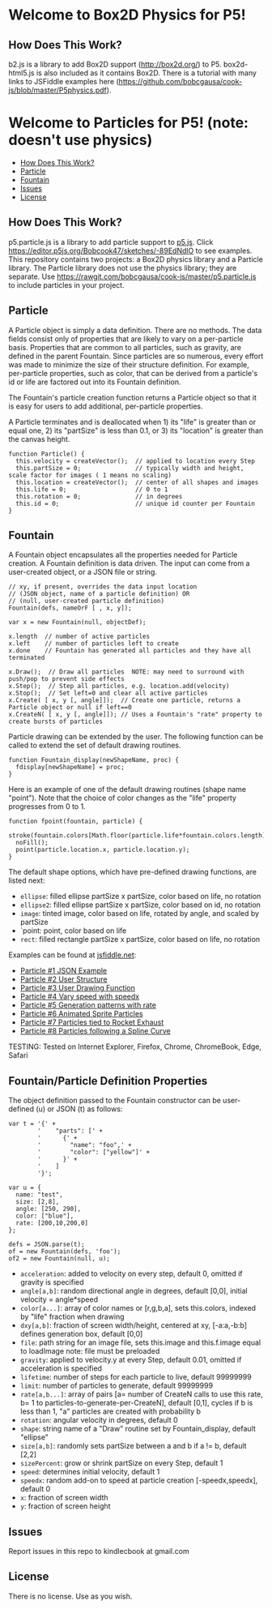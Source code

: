 # Welcome to Box2D Physics for P5!

## How Does This Work?

b2.js is a library to add Box2D support (http://box2d.org/) to P5.  box2d-html5.js is also included as it contains Box2D.  There is a tutorial with many links to JSFiddle examples here (https://github.com/bobcgausa/cook-js/blob/master/P5physics.pdf).

# Welcome to Particles for P5! (note: doesn't use physics)

* [How Does This Work?](#how-does-this-work)
* [Particle](#particle)
* [Fountain](#fountain)
* [Issues](#issues)
* [License](#license)


## How Does This Work?

p5.particle.js is a library to add particle support to [p5.js](http://p5js.org/).
Click https://editor.p5js.org/Bobcook47/sketches/-89EdNdlO to see examples.
This repository contains two projects: a Box2D physics library and a Particle library.
The Particle library does not use the physics library; they are separate.
Use https://rawgit.com/bobcgausa/cook-js/master/p5.particle.js to include particles in your project.

## Particle
A Particle object is simply a data definition.  There are no methods. 
The data fields consist only of properties that are likely to vary on a per-particle basis.
Properties that are common to all particles, such as gravity, are defined in the parent Fountain.
Since particles are so numerous, every effort was made to minimize the size of their structure definition.
For example, per-particle properties, such as color, that can be derived from a particle's id or life are factored
out into its Fountain definition.

The Fountain's particle creation function returns a Particle object so that it is easy for users to add additional, 
per-particle properties.

A Particle terminates and is deallocated when 1) its "life" is greater than or equal one, 2) its "partSize" is less than 0.1,
or 3) its "location" is greater than the canvas height.

```
function Particle() {
  this.velocity = createVector();  // applied to location every Step
  this.partSize = 0;               // typically width and height, scale factor for images ( 1 means no scaling)
  this.location = createVector();  // center of all shapes and images
  this.life = 0;                   // 0 to 1
  this.rotation = 0;               // in degrees
  this.id = 0;                     // unique id counter per Fountain
}
```

## Fountain

A Fountain object encapsulates all the properties needed for Particle creation.
A Fountain definition is data driven.
The input can come from a user-created object, or a JSON file or string.

```
// xy, if present, overrides the data input location
// (JSON object, name of a particle definition) OR
// (null, user-created particle definition)
Fountain(defs, nameOrF [ , x, y]);

var x = new Fountain(null, objectDef);

x.length  // number of active particles
x.left    // number of particles left to create
x.done    // Fountain has generated all particles and they have all terminated

x.Draw();  // Draw all particles  NOTE: may need to surround with push/pop to prevent side effects 
x.Step();  // Step all particles, e.g. location.add(velocity)
x.Stop();  // Set left=0 and clear all active particles
x.Create( [ x, y [, angle]]);  // Create one particle, returns a Particle object or null if left==0
x.CreateN( [ x, y [, angle]]); // Uses a Fountain's "rate" property to create bursts of particles
```

Particle drawing can be extended by the user.
The following function can be called to extend the set of default drawing routines.

```
function Fountain_display(newShapeName, proc) {
  fdisplay[newShapeName] = proc;
}
```

Here is an example of one of the default drawing routines (shape name "point").
Note that the choice of color changes as the "life" property progresses from 0 to 1.

```
function fpoint(fountain, particle) {
  stroke(fountain.colors[Math.floor(particle.life*fountain.colors.length)]);
  noFill();
  point(particle.location.x, particle.location.y);
}
```

The default shape options, which have pre-defined drawing functions, are listed next:

* `ellipse`: filled ellipse partSize x partSize, color based on life, no rotation
* `ellipse2`: filled ellipse partSize x partSize, color based on id, no rotation
* `image`: tinted image, color based on life, rotated by angle, and scaled by partSize
* `point: point, color based on life
* `rect`: filled rectangle partSize x partSize, color based on life, no rotation

Examples can be found at [jsfiddle.net](http://jsfiddle.net/bobcook/cr1t6fzg/):

* [Particle #1 JSON Example](https://jsfiddle.net/bobcook/cr1t6fzg/)
* [Particle #2 User Structure](https://jsfiddle.net/bobcook/53h2uss8/)
* [Particle #3 User Drawing Function](https://jsfiddle.net/bobcook/mph714p8/)
* [Particle #4 Vary speed with speedx](https://jsfiddle.net/bobcook/en4he5vt/)
* [Particle #5 Generation patterns with rate](https://jsfiddle.net/bobcook/rLvhc8h2/)
* [Particle #6 Animated Sprite Particles](https://editor.p5js.org/Bobcook47/sketches/7tMVwdcWE)
* [Particle #7 Particles tied to Rocket Exhaust](https://editor.p5js.org/Bobcook47/sketches/OJxsY33rj)
* [Particle #8 Particles following a Spline Curve](https://editor.p5js.org/Bobcook47/sketches/_TXG8tZR4)

TESTING: Tested on Internet Explorer, Firefox, Chrome, ChromeBook, Edge, Safari

## Fountain/Particle Definition Properties

The object definition passed to the Fountain constructor can be user-defined (u) or JSON (t) as follows:

```
var t = '{' +
        '    "parts": [' +
        '      {' +
        '        "name": "foo",' +
        '        "color": ["yellow"]' +
        '      }' +
        '    ]
        '}';

var u = {
  name: "test",
  size: [2,8],
  angle: [250, 290],
  color: ["blue"],
  rate: [200,10,200,0]
};

defs = JSON.parse(t);
of = new Fountain(defs, 'foo');
of2 = new Fountain(null, u);
```

* `acceleration`: added to velocity on every step, default 0, omitted if gravity is specified
* `angle[a,b]`: random directional angle in degrees, default [0,0], initial velocity = angle*speed
* `color[a...]`: array of color names or [r,g,b,a], sets this.colors, indexed by "life" fraction when drawing
* `dxy[a,b]`: fraction of screen width/height, centered at xy, [-a:a,-b:b] defines generation box, default [0,0]
* `file`: path string for an image file, sets this.image and this.f.image equal to loadImage
          note: file must be preloaded
* `gravity`: applied to velocity.y at every Step, default 0.01, omitted if acceleration is specified
* `lifetime`: number of steps for each particle to live, default 99999999
* `limit`: number of particles to generate, default 99999999
* `rate[a,b...]`: array of pairs [a= number of CreateN calls to use this rate, 
                                  b= 1 to particles-to-generate-per-CreateN], default [0,1], cycles
                  if b is less than 1, "a" particles are created with probability b 
* `rotation`: angular velocity in degrees, default 0
* `shape`: string name of a "Draw" routine set by Fountain_display, default "ellipse"
* `size[a,b]`: randomly sets partSize between a and b if a != b, default [2,2]
* `sizePercent`: grow or shrink partSize on every Step, default 1
* `speed`: determines initial velocity, default 1
* `speedx`: random add-on to speed at particle creation [-speedx,speedx], default 0
* `x`: fraction of screen width
* `y`: fraction of screen height

## Issues

Report issues in this repo to kindlecbook at gmail.com

## License

There is no license.  Use as you wish.
